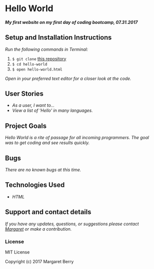 # Hello World

#### _My first website on my first day of coding bootcamp, 07.31.2017_

## Setup and Installation Instructions
_Run the following commands in Terminal:_

1. `$ git clone` [this repository](https://github.com/codemargaret/hello-world)
2. `$ cd hello-world`
3. `$ open hello-world.html`

_Open in your preferred text editor for a closer look at the code._

## User Stories
* _As a user, I want to..._
* _View a list of 'Hello' in many languages._

## Project Goals
_Hello World is a rite of passage for all incoming programmers. The goal was to get coding and see results quickly._

## Bugs
_There are no known bugs at this time._

## Technologies Used
* _HTML_

## Support and contact details
_If you have any updates, questions, or suggestions please contact [Margaret] or make a contribution._

[Margaret]: mailto:codeberry1@gmail.com

### License
MIT License

Copyright (c) 2017 Margaret Berry
